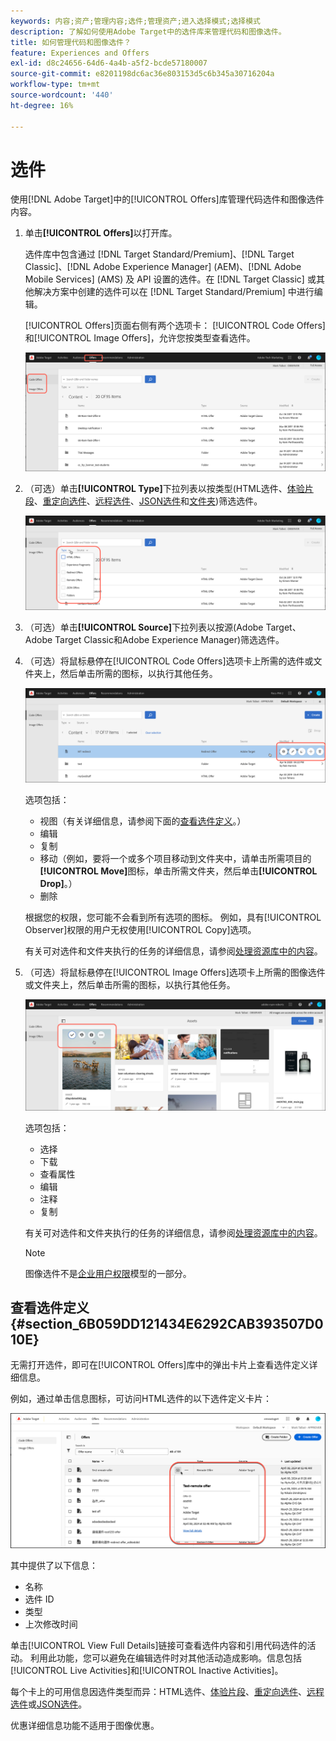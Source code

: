 ```yaml
---
keywords: 内容;资产;管理内容;选件;管理资产;进入选择模式;选择模式
description: 了解如何使用Adobe Target中的选件库来管理代码和图像选件。
title: 如何管理代码和图像选件？
feature: Experiences and Offers
exl-id: d8c24656-64d6-4a4b-a5f2-bcde57180007
source-git-commit: e8201198dc6ac36e803153d5c6b345a30716204a
workflow-type: tm+mt
source-wordcount: '440'
ht-degree: 16%

---
```


# 选件

使用[!DNL Adobe Target]中的[!UICONTROL Offers]库管理代码选件和图像选件内容。

1. 单击&#x200B;**[!UICONTROL Offers]**&#x200B;以打开库。

   选件库中包含通过 [!DNL Target Standard/Premium]、[!DNL Target Classic]、[!DNL Adobe Experience Manager] (AEM)、[!DNL Adobe Mobile Services] (AMS) 及 API 设置的选件。在 [!DNL Target Classic] 或其他解决方案中创建的选件可以在 [!DNL Target Standard/Premium] 中进行编辑。

   [!UICONTROL Offers]页面右侧有两个选项卡： [!UICONTROL Code Offers]和[!UICONTROL Image Offers]，允许您按类型查看选件。

   ![选件页面显示“代码选件”和“图像选件”选项卡](/help/main/c-experiences/c-manage-content/assets/offers-page.png)

1. （可选）单击&#x200B;**[!UICONTROL Type]**&#x200B;下拉列表以按类型(HTML选件、[体验片段](/help/main/c-experiences/c-manage-content/aem-experience-fragments.md)、[重定向选件](/help/main/c-experiences/c-manage-content/offer-redirect.md)、[远程选件](/help/main/c-experiences/c-manage-content/about-remote-offers.md)、[JSON选件](/help/main/c-experiences/c-manage-content/create-json-offer.md)和[文件夹](/help/main/c-experiences/c-manage-content/create-content-folder.md))筛选选件。

   ![offers_filter图像](assets/offers_filter.png)

1. （可选）单击&#x200B;**[!UICONTROL Source]**&#x200B;下拉列表以按源(Adobe Target、Adobe Target Classic和Adobe Experience Manager)筛选选件。

1. （可选）将鼠标悬停在[!UICONTROL Code Offers]选项卡上所需的选件或文件夹上，然后单击所需的图标，以执行其他任务。

   ![代码选件选项](assets/offer-picker-large.png)

   选项包括：

   * 视图（有关详细信息，请参阅下面的[查看选件定义](#section_6B059DD121434E6292CAB393507D010E)。）
   * 编辑
   * 复制
   * 移动（例如，要将一个或多个项目移动到文件夹中，请单击所需项目的&#x200B;**[!UICONTROL Move]**&#x200B;图标，单击所需文件夹，然后单击&#x200B;**[!UICONTROL Drop]**。）
   * 删除

   根据您的权限，您可能不会看到所有选项的图标。 例如，具有[!UICONTROL Observer]权限的用户无权使用[!UICONTROL Copy]选项。

   有关可对选件和文件夹执行的任务的详细信息，请参阅[处理资源库中的内容](/help/main/c-experiences/c-manage-content/assets-working.md)。

1. （可选）将鼠标悬停在[!UICONTROL Image Offers]选项卡上所需的图像选件或文件夹上，然后单击所需的图标，以执行其他任务。

   ![图像选件选项](/help/main/c-experiences/c-manage-content/assets/image-offers-icons.png)

   选项包括：

   * 选择
   * 下载
   * 查看属性
   * 编辑
   * 注释
   * 复制

   有关可对选件和文件夹执行的任务的详细信息，请参阅[处理资源库中的内容](/help/main/c-experiences/c-manage-content/assets-working.md)。

   >[!NOTE]
   >
   >图像选件不是[企业用户权限](/help/main/administrating-target/c-user-management/property-channel/property-channel.md)模型的一部分。


## 查看选件定义 {#section_6B059DD121434E6292CAB393507D010E}

无需打开选件，即可在[!UICONTROL Offers]库中的弹出卡片上查看选件定义详细信息。

例如，通过单击信息图标，可访问HTML选件的以下选件定义卡片：

![优惠卡 — html图像](assets/offer-card-html-new.png)

其中提供了以下信息：

* 名称
* 选件 ID
* 类型
* 上次修改时间

单击[!UICONTROL View Full Details]链接可查看选件内容和引用代码选件的活动。 利用此功能，您可以避免在编辑选件时对其他活动造成影响。信息包括[!UICONTROL Live Activities]和[!UICONTROL Inactive Activities]。

每个卡上的可用信息因选件类型而异：HTML选件、[体验片段](/help/main/c-experiences/c-manage-content/aem-experience-fragments.md)、[重定向选件](/help/main/c-experiences/c-manage-content/offer-redirect.md)、[远程选件](/help/main/c-experiences/c-manage-content/about-remote-offers.md)或[JSON选件](/help/main/c-experiences/c-manage-content/create-json-offer.md)。

优惠详细信息功能不适用于图像优惠。

<!--

## Training video: The Content Repository ![Overview badge](/help/main/assets/overview.png)

This video includes information about managing offers.

* Connection between the [Experience Cloud Asset Library](https://experienceleague.adobe.com/docs/core-services/interface/assets/creative-cloud.html) and the Target Content Library 
* Custom HTML Offers 
* Custom HTML Offer in the [!UICONTROL Visual Experience Composer]

>[!VIDEO](https://video.tv.adobe.com/v/17387)

-->
